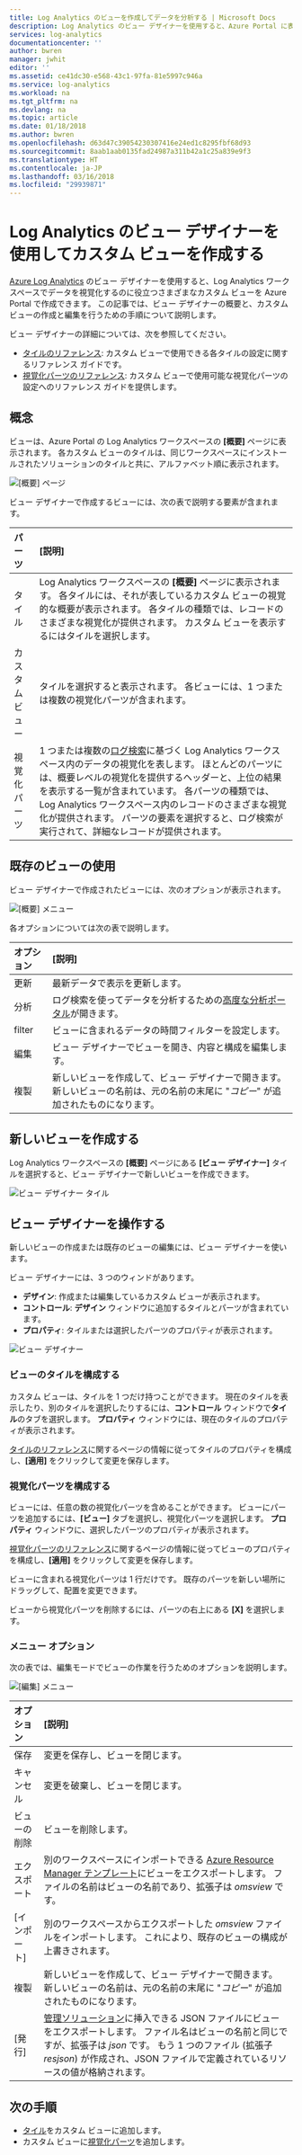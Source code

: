 ```yaml
---
title: Log Analytics のビューを作成してデータを分析する | Microsoft Docs
description: Log Analytics のビュー デザイナーを使用すると、Azure Portal に表示されるカスタム ビューを作成し、Log Analytics ワークスペースのデータをさまざまな方法で視覚化することができます。 この記事では、ビュー デザイナーの概要と、カスタム ビューの作成と編集を行うための手順について説明します。
services: log-analytics
documentationcenter: ''
author: bwren
manager: jwhit
editor: ''
ms.assetid: ce41dc30-e568-43c1-97fa-81e5997c946a
ms.service: log-analytics
ms.workload: na
ms.tgt_pltfrm: na
ms.devlang: na
ms.topic: article
ms.date: 01/18/2018
ms.author: bwren
ms.openlocfilehash: d63d47c39054230307416e24ed1c8295fbf68d93
ms.sourcegitcommit: 8aab1aab0135fad24987a311b42a1c25a839e9f3
ms.translationtype: HT
ms.contentlocale: ja-JP
ms.lasthandoff: 03/16/2018
ms.locfileid: "29939871"
---
```

# <a name="create-custom-views-by-using-view-designer-in-log-analytics"></a>Log Analytics のビュー デザイナーを使用してカスタム ビューを作成する
[Azure Log Analytics](log-analytics-overview.md) のビュー デザイナーを使用すると、Log Analytics ワークスペースでデータを視覚化するのに役立つさまざまなカスタム ビューを Azure Portal で作成できます。 この記事では、ビュー デザイナーの概要と、カスタム ビューの作成と編集を行うための手順について説明します。

ビュー デザイナーの詳細については、次を参照してください。

* [タイルのリファレンス](log-analytics-view-designer-tiles.md): カスタム ビューで使用できる各タイルの設定に関するリファレンス ガイドです。
* [視覚化パーツのリファレンス](log-analytics-view-designer-parts.md): カスタム ビューで使用可能な視覚化パーツの設定へのリファレンス ガイドを提供します。


## <a name="concepts"></a>概念
ビューは、Azure Portal の Log Analytics ワークスペースの **[概要]** ページに表示されます。 各カスタム ビューのタイルは、同じワークスペースにインストールされたソリューションのタイルと共に、アルファベット順に表示されます。

![[概要] ページ](media/log-analytics-view-designer/overview-page.png)

ビュー デザイナーで作成するビューには、次の表で説明する要素が含まれます。

| パーツ | [説明] |
|:--- |:--- |
| タイル | Log Analytics ワークスペースの **[概要]** ページに表示されます。 各タイルには、それが表しているカスタム ビューの視覚的な概要が表示されます。 各タイルの種類では、レコードのさまざまな視覚化が提供されます。 カスタム ビューを表示するにはタイルを選択します。 |
| カスタム ビュー | タイルを選択すると表示されます。 各ビューには、1 つまたは複数の視覚化パーツが含まれます。 |
| 視覚化パーツ | 1 つまたは複数の[ログ検索](log-analytics-log-searches.md)に基づく Log Analytics ワークスペース内のデータの視覚化を表します。 ほとんどのパーツには、概要レベルの視覚化を提供するヘッダーと、上位の結果を表示する一覧が含まれています。 各パーツの種類では、Log Analytics ワークスペース内のレコードのさまざまな視覚化が提供されます。 パーツの要素を選択すると、ログ検索が実行されて、詳細なレコードが提供されます。 |


## <a name="work-with-an-existing-view"></a>既存のビューの使用
ビュー デザイナーで作成されたビューには、次のオプションが表示されます。

![[概要] メニュー](media/log-analytics-view-designer/overview-menu.png)

各オプションについては次の表で説明します。

| オプション | [説明] |
|:--|:--|
| 更新   | 最新データで表示を更新します。 | 
| 分析 | ログ検索を使ってデータを分析するための[高度な分析ポータル](log-analytics-log-search-portals.md#advanced-analytics-portal)が開きます。 |
| filter    | ビューに含まれるデータの時間フィルターを設定します。 |
| 編集      | ビュー デザイナーでビューを開き、内容と構成を編集します。  |
| 複製     | 新しいビューを作成して、ビュー デザイナーで開きます。 新しいビューの名前は、元の名前の末尾に "*コピー*" が追加されたものになります。 |


## <a name="create-a-new-view"></a>新しいビューを作成する
Log Analytics ワークスペースの **[概要]** ページにある **[ビュー デザイナー]** タイルを選択すると、ビュー デザイナーで新しいビューを作成できます。

![ビュー デザイナー タイル](media/log-analytics-view-designer/view-designer-tile.png)


## <a name="work-with-view-designer"></a>ビュー デザイナーを操作する
新しいビューの作成または既存のビューの編集には、ビュー デザイナーを使います。 

ビュー デザイナーには、3 つのウィンドがあります。 
* **デザイン**: 作成または編集しているカスタム ビューが表示されます。 
* **コントロール**: **デザイン** ウィンドウに追加するタイルとパーツが含まれています。 
* **プロパティ**: タイルまたは選択したパーツのプロパティが表示されます。

![ビュー デザイナー](media/log-analytics-view-designer/view-designer-screenshot.png)

### <a name="configure-the-view-tile"></a>ビューのタイルを構成する
カスタム ビューは、タイルを 1 つだけ持つことができます。 現在のタイルを表示したり、別のタイルを選択したりするには、**コントロール** ウィンドウで**タイル**のタブを選択します。 **プロパティ** ウィンドウには、現在のタイルのプロパティが表示されます。 

[タイルのリファレンス](log-analytics-view-designer-tiles.md)に関するページの情報に従ってタイルのプロパティを構成し、**[適用]** をクリックして変更を保存します。

### <a name="configure-the-visualization-parts"></a>視覚化パーツを構成する
ビューには、任意の数の視覚化パーツを含めることができます。 ビューにパーツを追加するには、**[ビュー]** タブを選択し、視覚化パーツを選択します。 **プロパティ** ウィンドウに、選択したパーツのプロパティが表示されます。 

[視覚化パーツのリファレンス](log-analytics-view-designer-parts.md)に関するページの情報に従ってビューのプロパティを構成し、**[適用]** をクリックして変更を保存します。

ビューに含まれる視覚化パーツは 1 行だけです。 既存のパーツを新しい場所にドラッグして、配置を変更できます。

ビューから視覚化パーツを削除するには、パーツの右上にある **[X]** を選択します。


### <a name="menu-options"></a>メニュー オプション
次の表では、編集モードでビューの作業を行うためのオプションを説明します。

![[編集] メニュー](media/log-analytics-view-designer/edit-menu.png)

| オプション | [説明] |
|:--|:--|
| 保存        | 変更を保存し、ビューを閉じます。 |
| キャンセル      | 変更を破棄し、ビューを閉じます。 |
| ビューの削除 | ビューを削除します。 |
| エクスポート      | 別のワークスペースにインポートできる [Azure Resource Manager テンプレート](../azure-resource-manager/resource-group-authoring-templates.md)にビューをエクスポートします。 ファイルの名前はビューの名前であり、拡張子は *omsview* です。 |
| [インポート]      | 別のワークスペースからエクスポートした *omsview* ファイルをインポートします。 これにより、既存のビューの構成が上書きされます。 |
| 複製       | 新しいビューを作成して、ビュー デザイナーで開きます。 新しいビューの名前は、元の名前の末尾に "*コピー*" が追加されたものになります。 |
| [発行]     | [管理ソリューション](../operations-management-suite/operations-management-suite-solutions-resources-views.md)に挿入できる JSON ファイルにビューをエクスポートします。 ファイル名はビューの名前と同じですが、拡張子は *json* です。 もう 1 つのファイル (拡張子 *resjson*) が作成され、JSON ファイルで定義されているリソースの値が格納されます。

## <a name="next-steps"></a>次の手順
* [タイル](log-analytics-view-designer-tiles.md)をカスタム ビューに追加します。
* カスタム ビューに[視覚化パーツ](log-analytics-view-designer-parts.md)を追加します。
